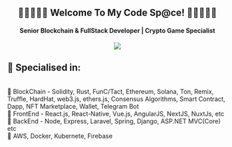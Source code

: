 <h2 align="center">
  👋👋👋👋👋 <b>Welcome To My Code Sp@ce!</b> 👋👋👋👋👋
</h2>

<h4 align='center'>
  Senior Blockchain & FullStack Developer | Crypto Game Specialist
</h4>

<!-- <p align="center">
  <a href="https://www.youtube.com/c/DevProTips?sub_confirmation=1">
    </a>
     <a href="https://github.com/corasphinx">
    <img alt="followers" title="Follow me on Github" src="https://img.shields.io/github/followers/corasphinx?color=236ad3&labelColor=1155ba&style=for-the-badge&logo=github&label=Follow"/></a>
    </p> -->

<p align="center">
  <img src="https://readme-typing-svg.herokuapp.com/?lines=Blockchain%20Developer;Crypto%20Game%20Specialist;5+%2B%20years%20of%20development;Going%20to%20success&font=Pacifico&center=true&width=650&height=120&color=FFC200&vCenter=true&size=45%22"></img>
</p>

<h2>🥇 Specialised in:</h2>
<p>
<br>🔸 BlockChain - Solidity, Rust, FunC/Tact, Ethereum, Solana, Ton, Remix, Truffle, HardHat, web3.js, ethers.js, Consensus Algorithms, Smart Contract, Dapp, NFT Marketplace, Wallet, Telegram Bot
<br>🔸 FrontEnd - React.js, React-Native, Vue.js, AngularJS, NextJS, NuxtJs, etc
<br>🔸 BackEnd - Node, Express, Laravel, Spring, Django, ASP.NET MVC(Core) etc
<br>🔸 AWS, Docker, Kubernete, Firebase
<p>
